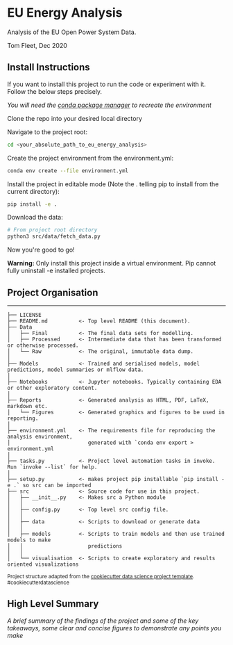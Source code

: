 # EU Energy Analysis

Analysis of the EU Open Power System Data.

Tom Fleet, Dec 2020

## Install Instructions

If you want to install this project to run the code or experiment with it. Follow the below steps precisely.

*You will need the [conda package manager](https://www.anaconda.com/products/individual) to recreate the environment*

Clone the repo into your desired local directory

Navigate to the project root:

``` bash
cd <your_absolute_path_to_eu_energy_analysis>
```

Create the project environment from the environment.yml:

``` bash
conda env create --file environment.yml
```

Install the project in editable mode (Note the . telling pip to install from the current directory):

``` bash
pip install -e .
```

Download the data:

``` bash
# From project root directory
python3 src/data/fetch_data.py
```

Now you're good to go!

**Warning:** Only install this project inside a virtual environment. Pip cannot fully uninstall -e installed projects.

## Project Organisation

------------

    ├── LICENSE
    ├── README.md          <- Top level README (this document).
    ├── Data
    │   ├── Final          <- The final data sets for modelling.
    │   ├── Processed      <- Intermediate data that has been transformed or otherwise processed.
    │   └── Raw            <- The original, immutable data dump.
    │
    ├── Models             <- Trained and serialised models, model predictions, model summaries or mlflow data.
    │
    ├── Notebooks          <- Jupyter notebooks. Typically containing EDA or other exploratory content.
    │
    ├── Reports            <- Generated analysis as HTML, PDF, LaTeX, markdown etc.
    │   └── Figures        <- Generated graphics and figures to be used in reporting.
    │
    ├── environment.yml    <- The requirements file for reproducing the analysis environment,
    │                         generated with `conda env export > environment.yml
    │ 
    ├── tasks.py           <- Project level automation tasks in invoke. Run `invoke --list` for help.
    │
    ├── setup.py           <- makes project pip installable `pip install -e .` so src can be imported
    ├── src                <- Source code for use in this project.
    │   ├── __init__.py    <- Makes src a Python module
    │   │
    │   ├── config.py      <- Top level src config file.
    │   │
    │   ├── data           <- Scripts to download or generate data
    │   │
    │   ├── models         <- Scripts to train models and then use trained models to make
    │   │                     predictions
    │   │
    │   └── visualisation  <- Scripts to create exploratory and results oriented visualizations

<p><small>Project structure adapted from the <a target="_blank" href="https://drivendata.github.io/cookiecutter-data-science/">cookiecutter data science project template</a>. #cookiecutterdatascience</small></p>

## High Level Summary

*A brief summary of the findings of the project and some of the key takeaways, some clear and concise figures to demonstrate any points you make*
